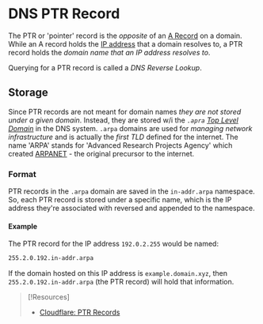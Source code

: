 
# DNS PTR Record
The PTR or 'pointer' record is the *opposite* of an [A Record](A-record.md) on a domain. While an A record holds the [IP address](../OSI/3-network/IP-addresses.md) that a domain resolves to, a PTR record holds the *domain name that an IP address resolves to*.

Querying for a PTR record is called a *DNS Reverse Lookup*.
## Storage
Since PTR records are not meant for domain names *they are not stored under a given domain*. Instead, they are stored w/i the *`.apra` [Top Level Domain](DNS.md#Top%20Level%20Domain)* in the DNS system. `.arpa` domains are used for *managing network infrastructure* and is actually the *first TLD* defined for the internet. The name 'ARPA' stands for 'Advanced Research Projects Agency' which created [ARPANET](../ARPANET.md) - the original precursor to the internet.
### Format
PTR records in the `.arpa` domain are saved in the `in-addr.arpa` namespace. So, each PTR record is stored under a specific name, which is the IP address they're associated with reversed and appended to the namespace. 
#### Example
The PTR record for the IP address `192.0.2.255` would be named:
```bash
255.2.0.192.in-addr.arpa
```
If the domain hosted on this IP address is `example.domain.xyz`, then `255.2.0.192.in-addr.arpa` (the PTR record) will hold that information. 

> [!Resources]
> - [Cloudflare: PTR Records](https://www.cloudflare.com/learning/dns/dns-records/dns-ptr-record/)